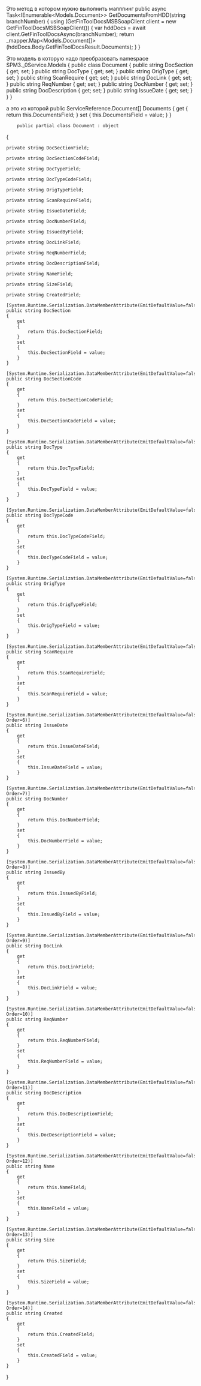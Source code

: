 Это метод в котором нужно выполнить мапппинг
        public async Task<IEnumerable<Models.Document>> GetDocumentsFromHDD(string branchNumber)
        {
            using (GetFinToolDocsMSBSoapClient client = new GetFinToolDocsMSBSoapClient()) 
            {
                var hddDocs = await client.GetFinToolDocsAsync(branchNumber);
                return _mapper.Map<Models.Document[]>(hddDocs.Body.GetFinToolDocsResult.Documents);
            }
        }

Это модель в которую надо преобразовать
namespace SPM3._0Service.Models
{
    public class Document
    {
        public string DocSection { get; set; }
        public string DocType { get; set; }
        public string OrigType { get; set; }
        public string ScanRequire { get; set; }
        public string DocLink { get; set; }
        public string ReqNumber { get; set; }
        public string DocNumber { get; set; }
        public string DocDescription { get; set; }
        public string IssueDate { get; set; }
    }
}

а это из которой 
          public ServiceReference.Document[] Documents
        {
            get
            {
                return this.DocumentsField;
            }
            set
            {
                this.DocumentsField = value;
            }
        }

        public partial class Document : object
{
    
    private string DocSectionField;
    
    private string DocSectionCodeField;
    
    private string DocTypeField;
    
    private string DocTypeCodeField;
    
    private string OrigTypeField;
    
    private string ScanRequireField;
    
    private string IssueDateField;
    
    private string DocNumberField;
    
    private string IssuedByField;
    
    private string DocLinkField;
    
    private string ReqNumberField;
    
    private string DocDescriptionField;
    
    private string NameField;
    
    private string SizeField;
    
    private string CreatedField;
    
    [System.Runtime.Serialization.DataMemberAttribute(EmitDefaultValue=false)]
    public string DocSection
    {
        get
        {
            return this.DocSectionField;
        }
        set
        {
            this.DocSectionField = value;
        }
    }
    
    [System.Runtime.Serialization.DataMemberAttribute(EmitDefaultValue=false)]
    public string DocSectionCode
    {
        get
        {
            return this.DocSectionCodeField;
        }
        set
        {
            this.DocSectionCodeField = value;
        }
    }
    
    [System.Runtime.Serialization.DataMemberAttribute(EmitDefaultValue=false)]
    public string DocType
    {
        get
        {
            return this.DocTypeField;
        }
        set
        {
            this.DocTypeField = value;
        }
    }
    
    [System.Runtime.Serialization.DataMemberAttribute(EmitDefaultValue=false)]
    public string DocTypeCode
    {
        get
        {
            return this.DocTypeCodeField;
        }
        set
        {
            this.DocTypeCodeField = value;
        }
    }
    
    [System.Runtime.Serialization.DataMemberAttribute(EmitDefaultValue=false)]
    public string OrigType
    {
        get
        {
            return this.OrigTypeField;
        }
        set
        {
            this.OrigTypeField = value;
        }
    }
    
    [System.Runtime.Serialization.DataMemberAttribute(EmitDefaultValue=false)]
    public string ScanRequire
    {
        get
        {
            return this.ScanRequireField;
        }
        set
        {
            this.ScanRequireField = value;
        }
    }
    
    [System.Runtime.Serialization.DataMemberAttribute(EmitDefaultValue=false, Order=6)]
    public string IssueDate
    {
        get
        {
            return this.IssueDateField;
        }
        set
        {
            this.IssueDateField = value;
        }
    }
    
    [System.Runtime.Serialization.DataMemberAttribute(EmitDefaultValue=false, Order=7)]
    public string DocNumber
    {
        get
        {
            return this.DocNumberField;
        }
        set
        {
            this.DocNumberField = value;
        }
    }
    
    [System.Runtime.Serialization.DataMemberAttribute(EmitDefaultValue=false, Order=8)]
    public string IssuedBy
    {
        get
        {
            return this.IssuedByField;
        }
        set
        {
            this.IssuedByField = value;
        }
    }
    
    [System.Runtime.Serialization.DataMemberAttribute(EmitDefaultValue=false, Order=9)]
    public string DocLink
    {
        get
        {
            return this.DocLinkField;
        }
        set
        {
            this.DocLinkField = value;
        }
    }
    
    [System.Runtime.Serialization.DataMemberAttribute(EmitDefaultValue=false, Order=10)]
    public string ReqNumber
    {
        get
        {
            return this.ReqNumberField;
        }
        set
        {
            this.ReqNumberField = value;
        }
    }
    
    [System.Runtime.Serialization.DataMemberAttribute(EmitDefaultValue=false, Order=11)]
    public string DocDescription
    {
        get
        {
            return this.DocDescriptionField;
        }
        set
        {
            this.DocDescriptionField = value;
        }
    }
    
    [System.Runtime.Serialization.DataMemberAttribute(EmitDefaultValue=false, Order=12)]
    public string Name
    {
        get
        {
            return this.NameField;
        }
        set
        {
            this.NameField = value;
        }
    }
    
    [System.Runtime.Serialization.DataMemberAttribute(EmitDefaultValue=false, Order=13)]
    public string Size
    {
        get
        {
            return this.SizeField;
        }
        set
        {
            this.SizeField = value;
        }
    }
    
    [System.Runtime.Serialization.DataMemberAttribute(EmitDefaultValue=false, Order=14)]
    public string Created
    {
        get
        {
            return this.CreatedField;
        }
        set
        {
            this.CreatedField = value;
        }
    }
}
